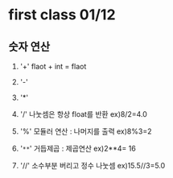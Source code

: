 first class 01/12
=============
숫자 연산
-------------
1. '+'
  flaot + int = flaot
  
2. '-'
  
3. '*'

4. '/'
  나눗셈은 항상 float를 반환
  ex)8/2=4.0
  
5. '%'
  모듈러 연산 : 나머지를 출력
  ex)8%3=2
  
6. '`**`'
  거듭제곱 : 제곱연산
  ex)2**4= 16
  
7. '//'
  소수부분 버리고 정수 나눗셈
  ex)15.5//3=5.0



